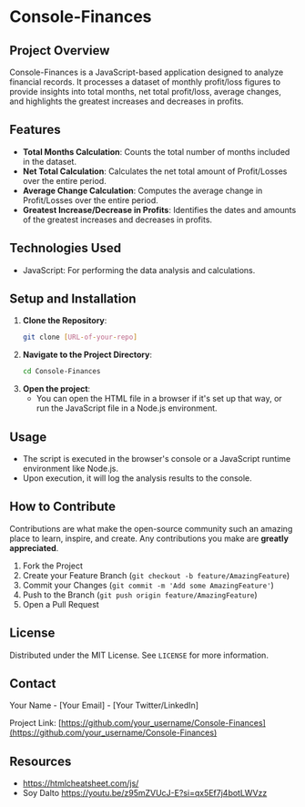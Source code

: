 # Console-Finances

## Project Overview

Console-Finances is a JavaScript-based application designed to analyze financial records. It processes a dataset of monthly profit/loss figures to provide insights into total months, net total profit/loss, average changes, and highlights the greatest increases and decreases in profits.

## Features

- **Total Months Calculation**: Counts the total number of months included in the dataset.
- **Net Total Calculation**: Calculates the net total amount of Profit/Losses over the entire period.
- **Average Change Calculation**: Computes the average change in Profit/Losses over the entire period.
- **Greatest Increase/Decrease in Profits**: Identifies the dates and amounts of the greatest increases and decreases in profits.

## Technologies Used

- JavaScript: For performing the data analysis and calculations.

## Setup and Installation

1. **Clone the Repository**:
   ```bash
   git clone [URL-of-your-repo]
   ```
2. **Navigate to the Project Directory**:
   ```bash
   cd Console-Finances
   ```
3. **Open the project**:
   - You can open the HTML file in a browser if it's set up that way, or run the JavaScript file in a Node.js environment.

## Usage

- The script is executed in the browser's console or a JavaScript runtime environment like Node.js.
- Upon execution, it will log the analysis results to the console.

## How to Contribute

Contributions are what make the open-source community such an amazing place to learn, inspire, and create. Any contributions you make are **greatly appreciated**.

1. Fork the Project
2. Create your Feature Branch (`git checkout -b feature/AmazingFeature`)
3. Commit your Changes (`git commit -m 'Add some AmazingFeature'`)
4. Push to the Branch (`git push origin feature/AmazingFeature`)
5. Open a Pull Request

## License

Distributed under the MIT License. See `LICENSE` for more information.

## Contact

Your Name - [Your Email] - [Your Twitter/LinkedIn]

Project Link: [https://github.com/your_username/Console-Finances](https://github.com/your_username/Console-Finances)

## Resources

- https://htmlcheatsheet.com/js/
- Soy Dalto https://youtu.be/z95mZVUcJ-E?si=qx5Ef7j4botLWVzz
